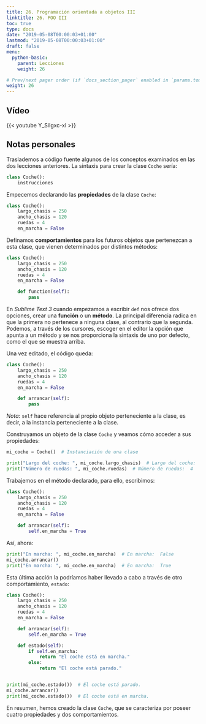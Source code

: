 ```yaml
---
title: 26. Programación orientada a objetos III
linktitle: 26. POO III
toc: true
type: docs
date: "2019-05-08T00:00:03+01:00"
lastmod: "2019-05-08T00:00:03+01:00"
draft: false
menu:
  python-basic:
    parent: Lecciones
    weight: 26

# Prev/next pager order (if `docs_section_pager` enabled in `params.toml`)
weight: 26
---
```


## Vídeo

{{< youtube Y_SiIgxc-xI >}}

## Notas personales

Traslademos a código fuente algunos de los conceptos examinados en las dos lecciones anteriores. La sintaxis para crear la clase `Coche` sería:

```python
class Coche():
    instrucciones
```

Empecemos declarando las **propiedades** de la clase `Coche`:

```python
class Coche():
    largo_chasis = 250
    ancho_chasis = 120
    ruedas = 4
    en_marcha = False
```

Definamos **comportamientos** para los futuros objetos que pertenezcan a esta clase, que vienen determinados por distintos métodos:

```python
class Coche():
    largo_chasis = 250
    ancho_chasis = 120
    ruedas = 4
    en_marcha = False

    def function(self):
        pass
```

En *Sublime Text 3* cuando empezamos a escribir `def` nos ofrece dos opciones, crear una **función** o un **método**. La principal diferencia radica en que la primera no pertenece a ninguna clase, al contrario que la segunda. Podemos, a través de los cursores, escoger en el editor la opción que apunta a un método y se nos proporciona la sintaxis de uno por defecto, como el que se muestra arriba.

Una vez editado, el código queda:

```python
class Coche():
    largo_chasis = 250
    ancho_chasis = 120
    ruedas = 4
    en_marcha = False

    def arrancar(self):
        pass
```

*Nota*: `self` hace referencia al propio objeto perteneciente a la clase, es decir, a la instancia perteneciente a la clase.

Construyamos un objeto de la clase `Coche` y veamos cómo acceder a sus propiedades:

```python
mi_coche = Coche()  # Instanciación de una clase

print("Largo del coche: ", mi_coche.largo_chasis)  # Largo del coche:  250
print("Número de ruedas: ", mi_coche.ruedas)  # Número de ruedas:  4
```

Trabajemos en el método declarado, para ello, escribimos:

```python
class Coche():
    largo_chasis = 250
    ancho_chasis = 120
    ruedas = 4
    en_marcha = False

    def arrancar(self):
        self.en_marcha = True
```

Así, ahora:

```python
print("En marcha: ", mi_coche.en_marcha)  # En marcha:  False
mi_coche.arrancar()
print("En marcha: ", mi_coche.en_marcha)  # En marcha:  True
```

Esta última acción la podríamos haber llevado a cabo a través de otro comportamiento, `estado`:

```python
class Coche():
    largo_chasis = 250
    ancho_chasis = 120
    ruedas = 4
    en_marcha = False

    def arrancar(self):
        self.en_marcha = True

    def estado(self):
        if self.en_marcha:
            return "El coche está en marcha."
        else:
            return "El coche está parado."


print(mi_coche.estado())  # El coche está parado.
mi_coche.arrancar()
print(mi_coche.estado())  # El coche está en marcha.
```

En resumen, hemos creado la clase `Coche`, que se caracteriza por poseer cuatro propiedades y dos comportamientos.

